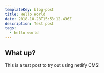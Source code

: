 ```yaml
---
templateKey: blog-post
title: Hello World
date: 2018-10-28T15:58:12.436Z
description: Test post
tags:
  - hello world
---
```

## What up?

This is a test post to try out using netlify CMS!

